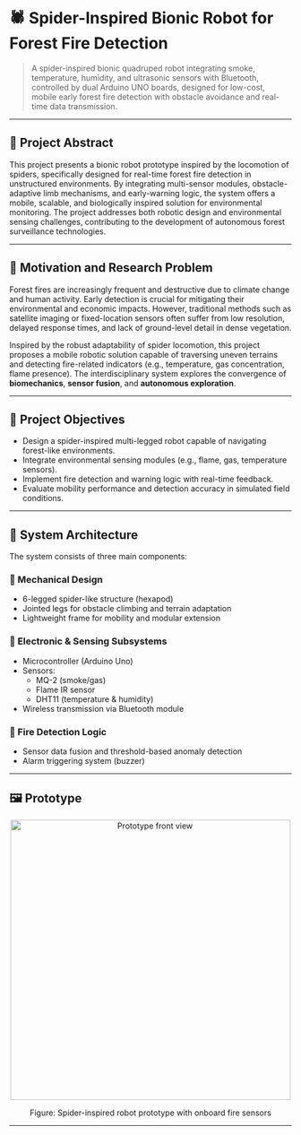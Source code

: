 # 🕷️ Spider-Inspired Bionic Robot for Forest Fire Detection

> A spider-inspired bionic quadruped robot integrating smoke, temperature, humidity, and ultrasonic sensors with Bluetooth, controlled by dual Arduino UNO boards, designed for low-cost, mobile early forest fire detection with obstacle avoidance and real-time data transmission.

---

## 🌲 Project Abstract

This project presents a bionic robot prototype inspired by the locomotion of spiders, specifically designed for real-time forest fire detection in unstructured environments. By integrating multi-sensor modules, obstacle-adaptive limb mechanisms, and early-warning logic, the system offers a mobile, scalable, and biologically inspired solution for environmental monitoring. The project addresses both robotic design and environmental sensing challenges, contributing to the development of autonomous forest surveillance technologies.

---

## 🧠 Motivation and Research Problem

Forest fires are increasingly frequent and destructive due to climate change and human activity. Early detection is crucial for mitigating their environmental and economic impacts. However, traditional methods such as satellite imaging or fixed-location sensors often suffer from low resolution, delayed response times, and lack of ground-level detail in dense vegetation.

Inspired by the robust adaptability of spider locomotion, this project proposes a mobile robotic solution capable of traversing uneven terrains and detecting fire-related indicators (e.g., temperature, gas concentration, flame presence). The interdisciplinary system explores the convergence of **biomechanics**, **sensor fusion**, and **autonomous exploration**.

---

## 🎯 Project Objectives

- Design a spider-inspired multi-legged robot capable of navigating forest-like environments.
- Integrate environmental sensing modules (e.g., flame, gas, temperature sensors).
- Implement fire detection and warning logic with real-time feedback.
- Evaluate mobility performance and detection accuracy in simulated field conditions.

---

## 🧩 System Architecture

The system consists of three main components:

### 🔧 Mechanical Design
- 6-legged spider-like structure (hexapod)
- Jointed legs for obstacle climbing and terrain adaptation
- Lightweight frame for mobility and modular extension

### 🔌 Electronic & Sensing Subsystems
- Microcontroller (Arduino Uno)
- Sensors:
  - MQ-2 (smoke/gas)
  - Flame IR sensor
  - DHT11 (temperature & humidity)
- Wireless transmission via Bluetooth module

### 🧠 Fire Detection Logic
- Sensor data fusion and threshold-based anomaly detection
- Alarm triggering system (buzzer)

---

## 🖼️ Prototype

<div align="center">
  <img src="./assets/prototype_front.jpg" width="500" alt="Prototype front view"/>
  <p>Figure: Spider-inspired robot prototype with onboard fire sensors</p>
</div>

---
